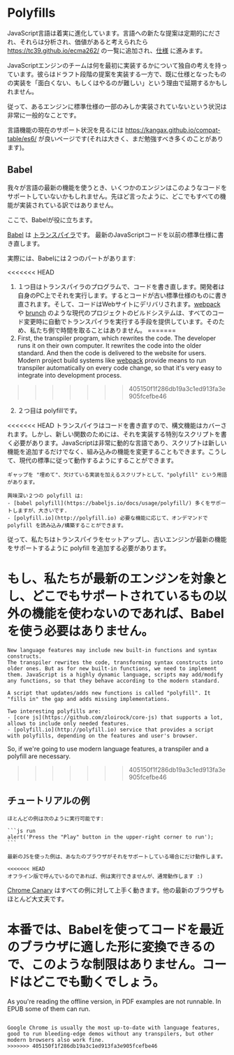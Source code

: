 
# Polyfills

JavaScript言語は着実に進化しています。言語への新たな提案は定期的にだされ、それらは分析され、価値があると考えられたら <https://tc39.github.io/ecma262/> の一覧に追加され、[仕様](http://www.ecma-international.org/publications/standards/Ecma-262.htm) に進みます。

JavaScriptエンジンのチームは何を最初に実装するかについて独自の考えを持っています。彼らはドラフト段階の提案を実装する一方で、既に仕様となったものの実装を「面白くない、もしくはやるのが難しい」という理由で延期するかもしれません。

従って、あるエンジンに標準仕様の一部のみしか実装されていないという状況は非常に一般的なことです。

言語機能の現在のサポート状況を見るには <https://kangax.github.io/compat-table/es6/> が良いページです(それは大きく、まだ勉強すべき多くのことがあります)。

## Babel

我々が言語の最新の機能を使うとき、いくつかのエンジンはこのようなコードをサポートしていないかもしれません。先ほど言ったように、どこでもすべての機能が実装されている訳ではありません。

ここで、Babelが役に立ちます。

[Babel](https://babeljs.io) は [トランスパイラ](https://en.wikipedia.org/wiki/Source-to-source_compiler)です。
最新のJavaScriptコードを以前の標準仕様に書き直します。

実際には、Babelには２つのパートがあります:

<<<<<<< HEAD
1. １つ目はトランスパイラのプログラムで、コードを書き直します。開発者は自身のPC上でそれを実行します。するとコードが古い標準仕様のものに書き直されます。そして、コードはWebサイトにデリバリされます。[webpack](http://webpack.github.io/) や [brunch](http://brunch.io/) のような現代のプロジェクトのビルドシステムは、すべてのコード変更時に自動でトランスパイラを実行する手段を提供しています。そのため、私たち側で時間を取ることはありません。
=======
1. First, the transpiler program, which rewrites the code. The developer runs it on their own computer. It rewrites the code into the older standard. And then the code is delivered to the website for users. Modern project build systems like [webpack](http://webpack.github.io/) provide means to run transpiler automatically on every code change, so that it's very easy to integrate into development process.
>>>>>>> 405150f1f286db19a3c1ed913fa3e905fcefbe46

2. ２つ目は polyfillです。

<<<<<<< HEAD
    トランスパイラはコードを書き直すので、構文機能はカバーされます。しかし、新しい関数のためには、それを実装する特別なスクリプトを書く必要があります。JavaScriptは非常に動的な言語であり、スクリプトは新しい機能を追加するだけでなく、組み込みの機能を変更することもできます。こうして、現代の標準に従って動作するようにすることができます。

    ギャップを "埋めて"、欠けている実装を加えるスクリプトとして、"polyfill" という用語があります。

    興味深い２つの polyfill は:
    - [babel polyfill](https://babeljs.io/docs/usage/polyfill/) 多くをサポートしますが、大きいです.
    - [polyfill.io](http://polyfill.io) 必要な機能に応じて、オンデマンドで polyfill を読み込み/構築することができます。

従って、私たちはトランスパイラをセットアップし、古いエンジンが最新の機能をサポートするように polyfill を追加する必要があります。

もし、私たちが最新のエンジンを対象とし、どこでもサポートされているもの以外の機能を使わないのであれば、Babelを使う必要はありません。
=======
    New language features may include new built-in functions and syntax constructs.
    The transpiler rewrites the code, transforming syntax constructs into older ones. But as for new built-in functions, we need to implement them. JavaScript is a highly dynamic language, scripts may add/modify any functions, so that they behave according to the modern standard.

    A script that updates/adds new functions is called "polyfill". It "fills in" the gap and adds missing implementations.

    Two interesting polyfills are:
    - [core js](https://github.com/zloirock/core-js) that supports a lot, allows to include only needed features.
    - [polyfill.io](http://polyfill.io) service that provides a script with polyfills, depending on the features and user's browser.

So, if we're going to use modern language features, a transpiler and a polyfill are necessary.
>>>>>>> 405150f1f286db19a3c1ed913fa3e905fcefbe46

## チュートリアルの例 


````online
ほとんどの例は次のように実行可能です:

```js run
alert('Press the "Play" button in the upper-right corner to run');
```

最新のJSを使った例は、あなたのブラウザがそれをサポートしている場合にだけ動作します。
````

```offline
<<<<<<< HEAD
オフライン版で呼んでいるのであれば、例は実行できませんが、通常動作します :)
```

[Chrome Canary](https://www.google.com/chrome/browser/canary.html) はすべての例に対して上手く動きます。他の最新のブラウザもほとんど大丈夫です。

本番では、Babelを使ってコードを最近のブラウザに適した形に変換できるので、このような制限はありません。コードはどこでも動くでしょう。
=======
As you're reading the offline version, in PDF examples are not runnable. In EPUB some of them can run.
```

Google Chrome is usually the most up-to-date with language features, good to run bleeding-edge demos without any transpilers, but other modern browsers also work fine.
>>>>>>> 405150f1f286db19a3c1ed913fa3e905fcefbe46
